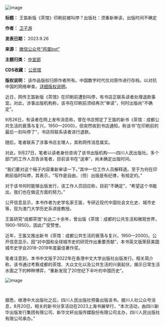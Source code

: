 ![image](https://chinadigitaltimes.net/chinese/files/2023/09/post-700639-6515031019679.)




**标题：** 王笛新版《茶馆》印刷前被叫停？出版社：须重新审读，出版时间不确定  

**作者：** [卫子游](https://chinadigitaltimes.net/space/鸡蛋bot)  

**发表日期：** 2023.9.26  

**来源：** [微信公众号“鸡蛋bot”](https://mp.weixin.qq.com/s/mc5qS3VMSAU2g0k7_bNllg)  

**主题归类：** [中宣部](https://chinadigitaltimes.net/space/中宣部)  

**CDS收藏：** [公民馆](https://chinadigitaltimes.net/space/%E5%85%AC%E6%B0%91%E9%A6%86)  

**版权说明：** 该作品版权归原作者所有。中国数字时代仅对原作进行存档，以对抗中国的网络审查。[详细版权说明](https://chinadigitaltimes.net/chinese/copyright)。


近日，网传王笛新版《茶馆》在印刷前遭到叫停，有书店正联系读者处理退款事宜。对此，涉事出版机构称，该书在印刷前须经再次“审读”，何时出版尚“不确定”。


9月26日，有读者在网上发布消息称，曾在书店预定了王笛的新书《茶馆：成都公共生活的衰落与复兴，1950—2000》，但突然收到书店通知，称该书“在印刷前的最后一刻叫停了”，书店将联系读者进行退款。


随后，笔者联系了涉事书店主理人，其称网传消息属实。


对此，9月27日，笔者以读者身份咨询了该书出版机构——四川人民出版社。多个部门的工作人员告诉笔者，目前该书在“送审”，尚未确定出版时间。


“我们要对这个稿子内容重新审读一下。”其中一位工作人员解释道。至于为何在印刷前临时叫停，其表示，“写作是自由，（但）出版是有纪律，有规定的。”


对于该书何时能够出版发行，该工作人员回应称，目前“不确定”，“希望这个书能出，我们也在做这方面的努力。”


公开信息显示，本书作者为史学名家王笛，专研近现代中国社会文化史、城市史等，现为澳门大学历史系讲座教授。


王笛研究“成都茶馆”长达二十余年，曾出版《茶馆：成都的公共生活和微观世界，1900–1950》，因此广受赞誉。


近年，王笛又推出新书《茶馆：成都公共生活的衰落与复兴，1950—2000》。公开信息显示，因“对中国和全球城市史的研究作出重要贡献”，本书英文版荣获美国城市史学会2018–2019年度最佳著作奖。


笔者注意到，本书中文版于2022年在香港中文大学出版社出版发行。相关简介称，该书通过考察成都的茶馆、大众文化以及公共生活的兴衰起伏，揭示日常生活水面之下的种种博弈，“重新发现了20世纪下半叶的中国历史”。


![image](https://chinadigitaltimes.net/chinese/files/2023/09/post-700639-6515031024a94.)


​


据悉，继港中大出版社之后，四川人民出版社预备出版该书。据川人社公众号消息，8月20日，相关的新书分享活动在2023上海书展举行，“本次活动，由四川新华出版发行集团有限公司、新华文轩出版传媒股份有限公司主办，四川人民出版社有限公司承办。”

